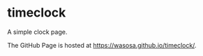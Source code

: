 # timeclock

A simple clock page.

The GitHub Page is hosted at https://wasosa.github.io/timeclock/.

